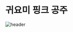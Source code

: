# 귀요미 핑크 공주

![header](https://capsule-render.vercel.app/api?type=wave&color=auto&height=300&section=header&text=HEUEHNG'SGITHUB&fontSize=90)
